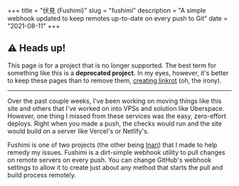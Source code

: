 +++
title = "伏見 (Fushimi)"
slug = "fushimi"
description = "A simple webhook updated to keep remotes up-to-date on every push to Git"
date = "2021-08-11"
+++

## ⚠️ Heads up!
This page is for a project that is no longer supported. The best term for something like this is a **deprecated project.** In my eyes, however, it's better to keep these pages than to remove them, [creating linkrot](@/blog/linkrot.md) (oh, the irony).

---

Over the past couple weeks, I've been working on moving things like this site and others that I've worked on into VPSs and solution like Uberspace. However, one thing I missed from these services was the easy, zero-effort deploys. Right when you made a push, the checks would run and the site would build on a server like Vercel's or Netlify's.

Fushimi is one of two projects (the other being [Inari](/projects/inari)) that I made to help remedy my issues. Fushimi is a dirt-simple webhook utility to pull changes on remote servers on every push. You can change GitHub's webhook settings to allow it to create just about any method that starts the pull and build process remotely.
